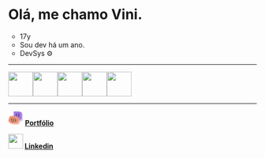 <h1>Olá, me chamo Vini.</h1>

<ul type='circle'>
<li>17y
<li>Sou dev há um ano.
<li>DevSys ⚙️
</ul>

<hr>

<img loading='lazy' align='center' width='50' height='50' src="https://cdn.jsdelivr.net/gh/devicons/devicon/icons/javascript/javascript-original.svg" /><img loading='lazy' align='center' width='50' height='50' src="https://cdn.jsdelivr.net/gh/devicons/devicon/icons/python/python-original.svg" /><img loading='lazy' align='center' width='50' height='50' src="https://cdn.jsdelivr.net/gh/devicons/devicon/icons/cplusplus/cplusplus-original.svg" /><img align='center' width='50' height='50' src="https://cdn.jsdelivr.net/gh/devicons/devicon/icons/java/java-original.svg" /><img loading='lazy' align="center" width="50" height="50" src="https://cdn.jsdelivr.net/gh/devicons/devicon/icons/linux/linux-original.svg" />


<hr>

<img width='30' height='30' src="logo.svg"> <strong>  <a href='https://port-1wzw.onrender.com' target='_blank'>Portfólio</a>

<img width='30' height='30' src="https://cdn.jsdelivr.net/gh/devicons/devicon/icons/linkedin/linkedin-original.svg" />  <a href='https://www.linkedin.com/in/vinicius-gabriel-639869297/' target='_blank'><strong>Linkedin</strong></a>